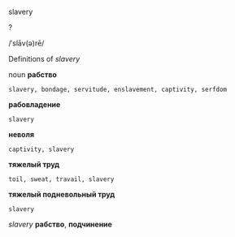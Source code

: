 slavery

?

/ˈslāv(ə)rē/

Definitions of _slavery_

noun
**рабство**

    slavery, bondage, servitude, enslavement, captivity, serfdom
**рабовладение**

    slavery
**неволя**

    captivity, slavery
**тяжелый труд**

    toil, sweat, travail, slavery
**тяжелый подневольный труд**

    slavery

_slavery_
**рабство**, **подчинение**